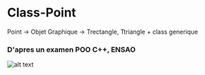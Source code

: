 # Class-Point
Point -> Objet Graphique -> Trectangle, Ttriangle + class generique  

### D'apres un examen POO C++, ENSAO

![alt text]()
